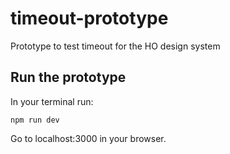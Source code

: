 # timeout-prototype
Prototype to test timeout for the HO design system

## Run the prototype

In your terminal run:

`npm run dev`

Go to localhost:3000 in your browser.
